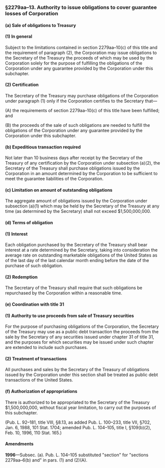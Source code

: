 ### §2279aa–13. Authority to issue obligations to cover guarantee losses of Corporation ###

#### (a) Sale of obligations to Treasury ####

#### (1) In general ####

Subject to the limitations contained in section 2279aa–10(c) of this title and the requirement of paragraph (2), the Corporation may issue obligations to the Secretary of the Treasury the proceeds of which may be used by the Corporation solely for the purpose of fulfilling the obligations of the Corporation under any guarantee provided by the Corporation under this subchapter.

#### (2) Certification ####

The Secretary of the Treasury may purchase obligations of the Corporation under paragraph (1) only if the Corporation certifies to the Secretary that—

(A) the requirements of section 2279aa–10(c) of this title have been fulfilled; and

(B) the proceeds of the sale of such obligations are needed to fulfill the obligations of the Corporation under any guarantee provided by the Corporation under this subchapter.

#### (b) Expeditious transaction required ####

Not later than 10 business days after receipt by the Secretary of the Treasury of any certification by the Corporation under subsection (a)(2), the Secretary of the Treasury shall purchase obligations issued by the Corporation in an amount determined by the Corporation to be sufficient to meet the guarantee liabilities of the Corporation.

#### (c) Limitation on amount of outstanding obligations ####

The aggregate amount of obligations issued by the Corporation under subsection (a)(1) which may be held by the Secretary of the Treasury at any time (as determined by the Secretary) shall not exceed $1,500,000,000.

#### (d) Terms of obligation ####

#### (1) Interest ####

Each obligation purchased by the Secretary of the Treasury shall bear interest at a rate determined by the Secretary, taking into consideration the average rate on outstanding marketable obligations of the United States as of the last day of the last calendar month ending before the date of the purchase of such obligation.

#### (2) Redemption ####

The Secretary of the Treasury shall require that such obligations be repurchased by the Corporation within a reasonable time.

#### (e) Coordination with title 31 ####

#### (1) Authority to use proceeds from sale of Treasury securities ####

For the purpose of purchasing obligations of the Corporation, the Secretary of the Treasury may use as a public debt transaction the proceeds from the sale by the Secretary of any securities issued under chapter 31 of title 31, and the purposes for which securities may be issued under such chapter are extended to include such purchases.

#### (2) Treatment of transactions ####

All purchases and sales by the Secretary of the Treasury of obligations issued by the Corporation under this section shall be treated as public debt transactions of the United States.

#### (f) Authorization of appropriations ####

There is authorized to be appropriated to the Secretary of the Treasury $1,500,000,000, without fiscal year limitation, to carry out the purposes of this subchapter.

(Pub. L. 92–181, title VIII, §8.13, as added Pub. L. 100–233, title VII, §702, Jan. 6, 1988, 101 Stat. 1704; amended Pub. L. 104–105, title I, §109(b)(2), Feb. 10, 1996, 110 Stat. 165.)

#### Amendments ####

**1996**—Subsec. (a). Pub. L. 104–105 substituted "section" for "sections 2279aa–6(b) and" in pars. (1) and (2)(A).